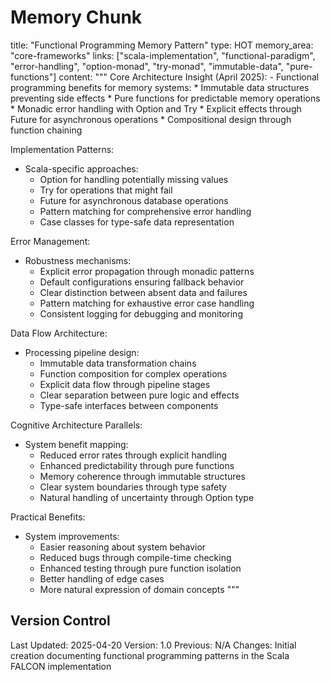 # Memory Chunk

<chunk>
title: "Functional Programming Memory Pattern"
type: HOT
memory_area: "core-frameworks"
links: ["scala-implementation", "functional-paradigm", "error-handling", "option-monad", "try-monad", "immutable-data", "pure-functions"]
content: """
Core Architecture Insight (April 2025):
- Functional programming benefits for memory systems:
  * Immutable data structures preventing side effects
  * Pure functions for predictable memory operations
  * Monadic error handling with Option and Try
  * Explicit effects through Future for asynchronous operations
  * Compositional design through function chaining

Implementation Patterns:
- Scala-specific approaches:
  * Option for handling potentially missing values
  * Try for operations that might fail
  * Future for asynchronous database operations
  * Pattern matching for comprehensive error handling
  * Case classes for type-safe data representation

Error Management:
- Robustness mechanisms:
  * Explicit error propagation through monadic patterns
  * Default configurations ensuring fallback behavior
  * Clear distinction between absent data and failures
  * Pattern matching for exhaustive error case handling
  * Consistent logging for debugging and monitoring

Data Flow Architecture:
- Processing pipeline design:
  * Immutable data transformation chains
  * Function composition for complex operations
  * Explicit data flow through pipeline stages
  * Clear separation between pure logic and effects
  * Type-safe interfaces between components

Cognitive Architecture Parallels:
- System benefit mapping:
  * Reduced error rates through explicit handling
  * Enhanced predictability through pure functions
  * Memory coherence through immutable structures
  * Clear system boundaries through type safety
  * Natural handling of uncertainty through Option type

Practical Benefits:
- System improvements:
  * Easier reasoning about system behavior
  * Reduced bugs through compile-time checking
  * Enhanced testing through pure function isolation
  * Better handling of edge cases
  * More natural expression of domain concepts
"""
</chunk>

## Version Control
Last Updated: 2025-04-20
Version: 1.0
Previous: N/A
Changes: Initial creation documenting functional programming patterns in the Scala FALCON implementation
